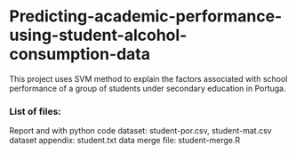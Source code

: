# Predicting-academic-performance-using-student-alcohol-consumption-data
This project uses SVM method to explain the factors associated with school performance of a group of students under secondary education in Portuga. 

### List of files: 
Report and with python code
dataset: student-por.csv, student-mat.csv
dataset appendix: student.txt
data merge file: student-merge.R
